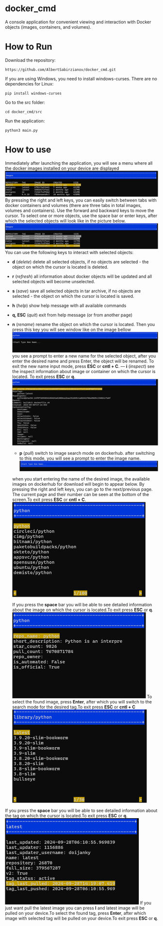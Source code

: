 # docker_cmd
A console application for convenient viewing and interaction with Docker objects (images, containers, and volumes).
# How to Run
Download the repository:
```commandline
https://github.com/AlbertSabirzianov/docker_cmd.git
```
If you are using Windows, you need to install windows-curses. There are no dependencies for Linux:
```commandline
pip install windows-curses
```
Go to the src folder:
```commandline
cd docker_cmd/src
```
Run the application:
```commandline
python3 main.py
```
# How to use
Immediately after launching the application, you will see a menu where all the docker images installed on your device are displayed
![docker images menu](images/main_menu.png)
By pressing the right and left keys, you can easily switch between tabs with docker containers and volumes (there are three tabs in total images, volumes and containers).
Use the forward and backward keys to move the cursor. To select one or more objects, use the space bar or enter keys, after which the selected objects will look like in the picture below.
![selected objects](images/underlined.png)
You can use the following keys to interact with selected objects:
- __d__ (*delete*)
delete all selected objects, if no objects are selected - the object on which the cursor is located is deleted.
- __r__  (*refresh*) all information about docker objects will be updated and all selected objects will become unselected.
- __s__ (*save*) save all selected objects in tar archive, if no objects are selected - the object on which the cursor is located is saved.
- **h** (*help*) show help message with all available commands
- **q, ESC** (*quit*) exit from help message (or from another page)
- **n** (*rename*) rename the object on which the cursor is located. Then you press this key you will see window like on the image bellow
  ![rename](https://github.com/AlbertSabirzianov/docker_cmd/blob/main/images/type_new_name.png)
  </b>you see a prompt to enter a new name for the selected object, after you enter the desired name and press Enter, the object will be renamed. To exit the new name input mode, press  **ESC** or **cntl + C**.
— **i** (*inspect*) see the inspect information about image or container on which the cursor is located. To exit press **ESC** or **q**.
  ![inspect](https://github.com/AlbertSabirzianov/docker_cmd/blob/main/images/inspect.png)
  
  - **p** (*pull*) switch to image search mode on dockerhub. after switching to this mode, you will see a prompt to enter the image name.
    ![search](https://github.com/AlbertSabirzianov/docker_cmd/blob/main/images/start_type.png)
    
  when you start entering the name of the desired image, the available images on dockerhub for download will begin to appear below. By pressing the right and left keys, you can go to the next/previous page. The current page and their number can be seen at the bottom of the screen.To exit press **ESC** or **cntl + C**.
  ![result search](https://github.com/AlbertSabirzianov/docker_cmd/blob/main/images/find_image.png)
  
  If you press the **space** bar you will be able to see detailed information about the image on which the cursor is located.To exit press **ESC** or **q**.
  ![image info](https://github.com/AlbertSabirzianov/docker_cmd/blob/main/images/image_information.png)
  To select the found image, press **Enter**, after which you will switch to the search mode for the desired tag.To exit press **ESC** or **cntl + C**
  ![find tag](https://github.com/AlbertSabirzianov/docker_cmd/blob/main/images/find_tag.png)

If you press the **space** bar you will be able to see detailed information about the tag on which the cursor is located.To exit press **ESC** or **q**.
![tag info](https://github.com/AlbertSabirzianov/docker_cmd/blob/main/images/tag_information.png)
If you just want pull the latest image you can press **l** and latest image will be pulled on your device.To select the found tag, press **Enter**, after which image with selected tag will be pulled on your device.To exit press **ESC** or **q**.




